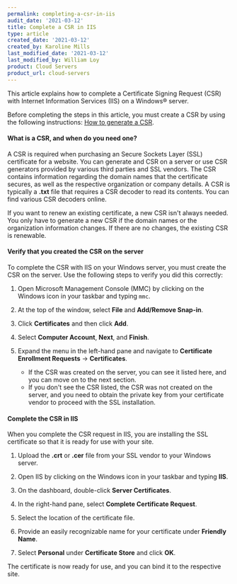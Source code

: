 ```yaml
---
permalink: completing-a-csr-in-iis
audit_date: '2021-03-12'
title: Complete a CSR in IIS
type: article
created_date: '2021-03-12'
created_by: Karoline Mills
last_modified_date: '2021-03-12'
last_modified_by: William Loy
product: Cloud Servers
product_url: cloud-servers
---
```


This article explains how to complete a Certificate Signing Request (CSR) with Internet Information Services (IIS) on a Windows&reg; server.

Before completing the steps in this article, you must create a CSR by using the following instructions:
[How to generate a CSR](https://docs.rackspace.com/support/how-to/generate-a-csr).

#### What is a CSR, and when do you need one?

A CSR is required when purchasing an Secure Sockets Layer (SSL) certificate for a website. You can generate and CSR on a server
or use CSR generators provided by various third parties and SSL vendors. The CSR contains information regarding the domain names
that the certificate secures, as well as the respective organization or company details. A CSR is typically a **.txt** file that
requires a CSR decoder to read its contents. You can find various CSR decoders online.

If you want to renew an existing certificate, a new CSR isn't always needed. You only have to generate a new CSR if
the domain names or the organization information changes. If there are no changes, the existing CSR is renewable.

#### Verify that you created  the CSR on the server

To complete the CSR with IIS on your Windows server, you must create the CSR on the server. Use the following steps to verify
you did this correctly:

1. Open Microsoft Management Console (MMC) by clicking on the Windows icon in your taskbar and typing `mmc`.

2. At the top of the window, select **File** and **Add/Remove Snap-in**.

3. Click **Certificates** and then click **Add**.

4. Select **Computer Account**, **Next**, and **Finish**.

5. Expand the menu in the left-hand pane and navigate to **Certificate Enrollment Requests** -> **Certificates**.
     - If the CSR was created on the server, you can see it listed here, and you can move on to the next section.
     - If you don't see the CSR listed, the CSR was not created on the server, and you need to obtain the private
       key from your certificate vendor to proceed with the SSL installation.

#### Complete the CSR in IIS

When you complete the CSR request in IIS, you are installing the SSL certificate so that it is ready for use with your site. 

1. Upload the **.crt** or **.cer** file from your SSL vendor to your Windows server.

2. Open IIS by clicking on the Windows icon in your taskbar and typing **IIS**.

3. On the dashboard, double-click **Server Certificates**.

4. In the right-hand pane, select **Complete Certificate Request**.

5. Select the location of the certificate file.

6. Provide an easily recognizable name for your certificate under **Friendly Name**.

7. Select **Personal** under **Certificate Store** and click **OK**.

The certificate is now ready for use, and you can bind it to the respective site.

